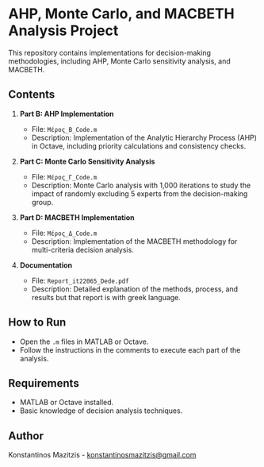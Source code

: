 # AHP, Monte Carlo, and MACBETH Analysis Project
This repository contains implementations for decision-making methodologies, including AHP, Monte Carlo sensitivity analysis, and MACBETH.

## Contents
1. **Part B: AHP Implementation**
   - File: `Μέρος_Β_Code.m`
   - Description: Implementation of the Analytic Hierarchy Process (AHP) in Octave, including priority calculations and consistency checks.

2. **Part C: Monte Carlo Sensitivity Analysis**
   - File: `Μέρος_Γ_Code.m`
   - Description: Monte Carlo analysis with 1,000 iterations to study the impact of randomly excluding 5 experts from the decision-making group.

3. **Part D: MACBETH Implementation**
   - File: `Μέρος_Δ_Code.m`
   - Description: Implementation of the MACBETH methodology for multi-criteria decision analysis.

4. **Documentation**
   - File: `Report_it22065_Dede.pdf`
   - Description: Detailed explanation of the methods, process, and results but that report is with greek language.

## How to Run
- Open the `.m` files in MATLAB or Octave.
- Follow the instructions in the comments to execute each part of the analysis.

## Requirements
- MATLAB or Octave installed.
- Basic knowledge of decision analysis techniques.

## Author
Konstantinos Mazitzis - konstantinosmazitzis@gmail.com
